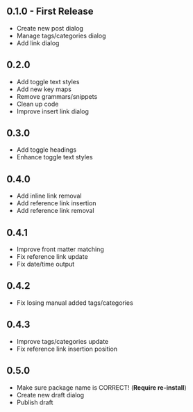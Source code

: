 ## 0.1.0 - First Release

* Create new post dialog
* Manage tags/categories dialog
* Add link dialog

## 0.2.0

* Add toggle text styles
* Add new key maps
* Remove grammars/snippets
* Clean up code
* Improve insert link dialog

## 0.3.0

* Add toggle headings
* Enhance toggle text styles

## 0.4.0

* Add inline link removal
* Add reference link insertion
* Add reference link removal

## 0.4.1

* Improve front matter matching
* Fix reference link update
* Fix date/time output

## 0.4.2

* Fix losing manual added tags/categories

## 0.4.3

* Improve tags/categories update
* Fix reference link insertion position

## 0.5.0

* Make sure package name is CORRECT! (**Require re-install**)
* Create new draft dialog
* Publish draft
